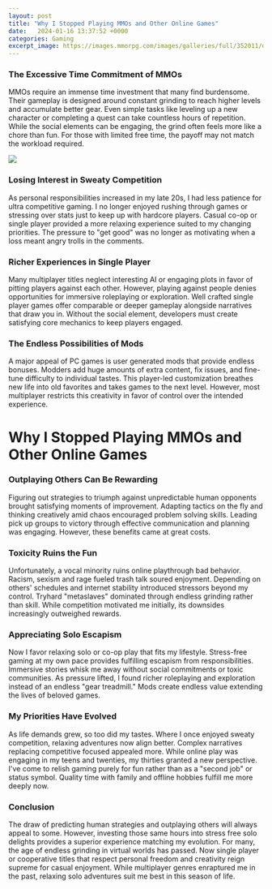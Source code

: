 ```yaml
---
layout: post
title: "Why I Stopped Playing MMOs and Other Online Games"
date:   2024-01-16 13:37:52 +0000
categories: Gaming
excerpt_image: https://images.mmorpg.com/images/galleries/full/352011/d3343fe6-fafc-436e-9b11-d09573639580.jpg
---
```


### The Excessive Time Commitment of MMOs
MMOs require an immense time investment that many find burdensome. Their gameplay is designed around constant grinding to reach higher levels and accumulate better gear. Even simple tasks like leveling up a new character or completing a quest can take countless hours of repetition. While the social elements can be engaging, the grind often feels more like a chore than fun. For those with limited free time, the payoff may not match the workload required.

![](https://images.mmorpg.com/images/galleries/full/352011/d3343fe6-fafc-436e-9b11-d09573639580.jpg)
### Losing Interest in Sweaty Competition
As personal responsibilities increased in my late 20s, I had less patience for ultra competitive gaming. I no longer enjoyed rushing through games or stressing over stats just to keep up with hardcore players. Casual co-op or single player provided a more relaxing experience suited to my changing priorities. The pressure to "get good" was no longer as motivating when a loss meant angry trolls in the comments.
### Richer Experiences in Single Player
Many multiplayer titles neglect interesting AI or engaging plots in favor of pitting players against each other. However, playing against people denies opportunities for immersive roleplaying or exploration. Well crafted single player games offer comparable or deeper gameplay alongside narratives that draw you in. Without the social element, developers must create satisfying core mechanics to keep players engaged.
### The Endless Possibilities of Mods 
A major appeal of PC games is user generated mods that provide endless bonuses. Modders add huge amounts of extra content, fix issues, and fine-tune difficulty to individual tastes. This player-led customization breathes new life into old favorites and takes games to the next level. However, most multiplayer restricts this creativity in favor of control over the intended experience.
# Why I Stopped Playing MMOs and Other Online Games 
### Outplaying Others Can Be Rewarding
Figuring out strategies to triumph against unpredictable human opponents brought satisfying moments of improvement. Adapting tactics on the fly and thinking creatively amid chaos encouraged problem solving skills. Leading pick up groups to victory through effective communication and planning was engaging. However, these benefits came at great costs.
### Toxicity Ruins the Fun
Unfortunately, a vocal minority ruins online playthrough bad behavior. Racism, sexism and rage fueled trash talk soured enjoyment. Depending on others' schedules and internet stability introduced stressors beyond my control. Tryhard "metaslaves" dominated through endless grinding rather than skill. While competition motivated me initially, its downsides increasingly outweighed rewards.
### Appreciating Solo Escapism  
Now I favor relaxing solo or co-op play that fits my lifestyle. Stress-free gaming at my own pace provides fulfilling escapism from responsibilities. Immersive stories whisk me away without social commitments or toxic communities. As pressure lifted, I found richer roleplaying and exploration instead of an endless "gear treadmill." Mods create endless value extending the lives of beloved games.
### My Priorities Have Evolved
As life demands grew, so too did my tastes. Where I once enjoyed sweaty competition, relaxing adventures now align better. Complex narratives replacing competitive focused appealed more. While online play was engaging in my teens and twenties, my thirties granted a new perspective. I've come to relish gaming purely for fun rather than as a "second job" or status symbol. Quality time with family and offline hobbies fulfill me more deeply now.
### Conclusion
The draw of predicting human strategies and outplaying others will always appeal to some. However, investing those same hours into stress free solo delights provides a superior experience matching my evolution. For many, the age of endless grinding in virtual worlds has passed. Now single player or cooperative titles that respect personal freedom and creativity reign supreme for casual enjoyment. While multiplayer genres enraptured me in the past, relaxing solo adventures suit me best in this season of life.